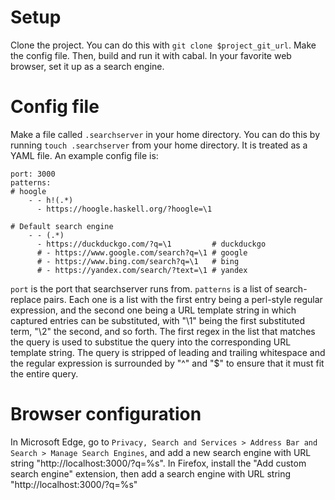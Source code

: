 # Setup
Clone the project. You can do this with `git clone $project_git_url`.
Make the config file.
Then, build and run it with cabal.
In your favorite web browser, set it up as a search engine.

# Config file
Make a file called `.searchserver` in your home directory. You can do this by running `touch .searchserver` from your home directory.
It is treated as a YAML file. An example config file is:

```
port: 3000
patterns:
# hoogle      
    - - h!(.*)
      - https://hoogle.haskell.org/?hoogle=\1

# Default search engine
    - - (.*)
      - https://duckduckgo.com/?q=\1         # duckduckgo
      # - https://www.google.com/search?q=\1 # google
      # - https://www.bing.com/search?q=\1   # bing
      # - https://yandex.com/search/?text=\1 # yandex
```

`port` is the port that searchserver runs from.
`patterns` is a list of search-replace pairs. Each one is a list with the first entry being a perl-style regular expression, and the second one being a URL template string in which captured entries can be substituted, with "\1" being the first substituted term, "\2" the second, and so forth. The first regex in the list that matches the query is used to substitue the query into the corresponding URL template string.
The query is stripped of leading and trailing whitespace and the regular expression is surrounded by "^" and "$" to ensure that it must fit the entire query.

# Browser configuration
In Microsoft Edge, go to `Privacy, Search and Services > Address Bar and Search > Manage Search Engines`, and add a new search engine with URL string "http://localhost:3000/?q=%s".
In Firefox, install the "Add custom search engine" extension, then add a search engine with URL string "http://localhost:3000/?q=%s"

